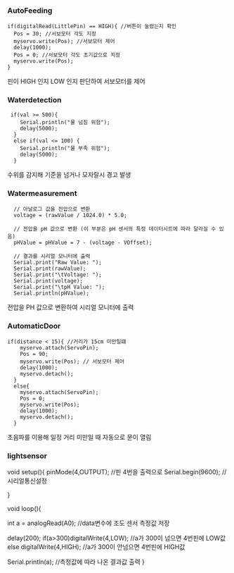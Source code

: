 ### AutoFeeding

    if(digitalRead(LittlePin) == HIGH){ //버튼이 눌렸는지 확인
      Pos = 30; //서보모터 각도 지정
      myservo.write(Pos); //서보모터 제어
      delay(1000); 
      Pos = 0; //서보모터 각도 초기값으로 지정 
      myservo.write(Pos);
    }

핀이 HIGH 인지 LOW 인지 판단하여 서보모터를 제어


### Waterdetection

     if(val >= 500){
        Serial.println("물 넘침 위험");
        delay(5000);
      }
      else if(val <= 100) {
        Serial.println("물 부족 위험");
        delay(5000);
      }

수위를 감지해 기준을 넘거나 모자랄시 경고 발생


### Watermeasurement


      // 아날로그 값을 전압으로 변환
      voltage = (rawValue / 1024.0) * 5.0;

      // 전압을 pH 값으로 변환 (이 부분은 pH 센서의 특정 데이터시트에 따라 달라질 수 있음)
      pHValue = pHValue = 7 - (voltage - VOffset); 

      // 결과를 시리얼 모니터에 출력
      Serial.print("Raw Value: ");
      Serial.print(rawValue);
      Serial.print("\tVoltage: ");
      Serial.print(voltage);
      Serial.print("\tpH Value: ");
      Serial.println(pHValue);

전압을 PH 값으로 변환하여 시리얼 모니터에 출력


### AutomaticDoor

    if(distance < 15){ //거리가 15cm 미만일떄
        myservo.attach(ServoPin);
        Pos = 90;
        myservo.write(Pos); // 서보모터 제어
        delay(1000);
        myservo.detach();
      }
      else{
        myservo.attach(ServoPin);
        Pos = 0;
        myservo.write(Pos);
        delay(1000);
        myservo.detach();
      }

초음파를 이용해 일정 거리 미만일 때 자동으로 문이 열림


### lightsensor

  void setup(){
  pinMode(4,OUTPUT);                 //핀 4번을 출력으로
  Serial.begin(9600);                //시리얼통신설정

}

void loop(){

  int a = analogRead(A0);            //data변수에 조도 센서 측정값 저장

  delay(200);
  if(a>300)digitalWrite(4,LOW);      //a가 300이 넘으면 4번핀에 LOW값
  else digitalWrite(4,HIGH);         //a가 300이 안넘으면 4번핀에 HIGH값

  Serial.println(a);                 //측정값에 따라 나온 결과값 출력
}
